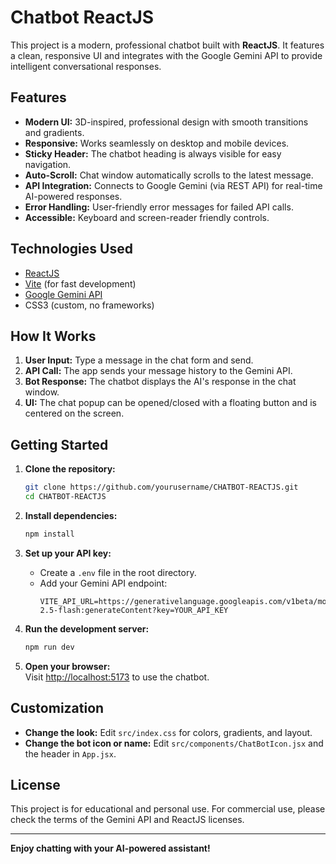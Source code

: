 # Chatbot ReactJS

This project is a modern, professional chatbot built with **ReactJS**. It features a clean, responsive UI and integrates with the Google Gemini API to provide intelligent conversational responses.

## Features

- **Modern UI:** 3D-inspired, professional design with smooth transitions and gradients.
- **Responsive:** Works seamlessly on desktop and mobile devices.
- **Sticky Header:** The chatbot heading is always visible for easy navigation.
- **Auto-Scroll:** Chat window automatically scrolls to the latest message.
- **API Integration:** Connects to Google Gemini (via REST API) for real-time AI-powered responses.
- **Error Handling:** User-friendly error messages for failed API calls.
- **Accessible:** Keyboard and screen-reader friendly controls.

## Technologies Used

- [ReactJS](https://react.dev/)
- [Vite](https://vitejs.dev/) (for fast development)
- [Google Gemini API](https://ai.google.dev/)
- CSS3 (custom, no frameworks)

## How It Works

1. **User Input:** Type a message in the chat form and send.
2. **API Call:** The app sends your message history to the Gemini API.
3. **Bot Response:** The chatbot displays the AI's response in the chat window.
4. **UI:** The chat popup can be opened/closed with a floating button and is centered on the screen.

## Getting Started

1. **Clone the repository:**
   ```bash
   git clone https://github.com/yourusername/CHATBOT-REACTJS.git
   cd CHATBOT-REACTJS
   ```

2. **Install dependencies:**
   ```bash
   npm install
   ```

3. **Set up your API key:**
   - Create a `.env` file in the root directory.
   - Add your Gemini API endpoint:
     ```
     VITE_API_URL=https://generativelanguage.googleapis.com/v1beta/models/gemini-2.5-flash:generateContent?key=YOUR_API_KEY
     ```

4. **Run the development server:**
   ```bash
   npm run dev
   ```

5. **Open your browser:**  
   Visit [http://localhost:5173](http://localhost:5173) to use the chatbot.

## Customization

- **Change the look:** Edit `src/index.css` for colors, gradients, and layout.
- **Change the bot icon or name:** Edit `src/components/ChatBotIcon.jsx` and the header in `App.jsx`.

## License

This project is for educational and personal use. For commercial use, please check the terms of the Gemini API and ReactJS licenses.

---

**Enjoy chatting with your AI-powered assistant!**
